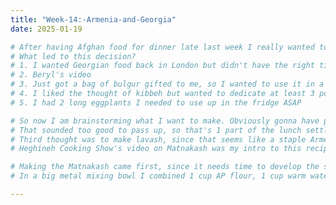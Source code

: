 ```yaml
---
title: "Week-14:-Armenia-and-Georgia"
date: 2025-01-19

# After having Afghan food for dinner late last week I really wanted to do something in the realm of Central Asia and the Caucasus. I rmb seeing Beryl Shereshewsky's video on Georgian cuisine a while back and they had some real interesting stuff and a whole lot of eggplant and walnut.
# What led to this decision?
# 1. I wanted Georgian food back in London but didn't have the right timing to go
# 2. Beryl's video
# 3. Just got a bag of bulgur gifted to me, so I wanted to use it in a way that wasn't just bulgur slop
# 4. I liked the thought of kibbeh but wanted to dedicate at least 3 posts for Levantine and Middle Eastern food
# 5. I had 2 long eggplants I needed to use up in the fridge ASAP

# So now I am brainstorming what I want to make. Obviously gonna have pkhali since that's the most interesting thing from Beryl's vid, and obviously gonna have some kind of meat dish that is either like kofta or a stew. Then some preliminary research into Armenian food (Georgia neighbour) showed me this cool thing called orukh, which is like...minced beef kebab mixed with bulgur and spices.
# That sounded too good to pass up, so that's 1 part of the lunch settled. 
# Third thought was to make lavash, since that seems like a staple Armenian bread. But then at Afghan Chopan the naan they had was like a leavened flatbread that had substance and wasn't just a paper thin sheet, and I wanted that instead. Which then led me to discovering matnakash, which kind of looks like Uyghur naan or really simply focaccia.
# Heghineh Cooking Show's video on Matnakash was my intro to this recipe, and some other research revealed that the deep golden brown colour on the bread is done either through a honey/sugar wash, egg wash, or brushed with black tea. 

# Making the Matnakash came first, since it needs time to develop the starter and autolyse and whatever;
# In a big metal mixing bowl I combined 1 cup AP flour, 1 cup warm water, 1 tsp of dry yeast, and 1 tsp of honey (it was Tasmanian wildflower), then mixed it all up and let the fungus do its thing

---
```

